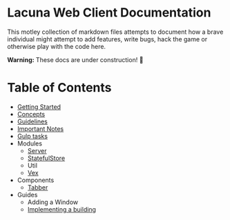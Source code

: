 # Lacuna Web Client Documentation

This motley collection of markdown files attempts to document how a brave individual might attempt to add features, write bugs, hack the game or otherwise play with the code here.

**Warning:** These docs are under construction! :construction:

# Table of Contents

- [Getting Started](getting-started.md)
- [Concepts](concepts.md)
- [Guidelines](guidelines.md)
- [Important Notes](important-notes.md)
- [Gulp tasks](gulp-tasks.md)
- Modules
    - [Server](modules/server.md)
    - [StatefulStore](modules/stateful-store.md)
    - Util
    - [Vex](modules/vex.md)
- Components
    - [Tabber](components/tabber.md)
- Guides
    - Adding a Window
    - [Implementing a building](guides/implementing-a-building.md)
